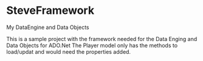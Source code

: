 # SteveFramework
My DataEngine and Data Objects

This is a sample project with the framework needed for the Data Enging and Data Objects for ADO.Net
The Player model only has the methods to load/updat and would need the properties added.

